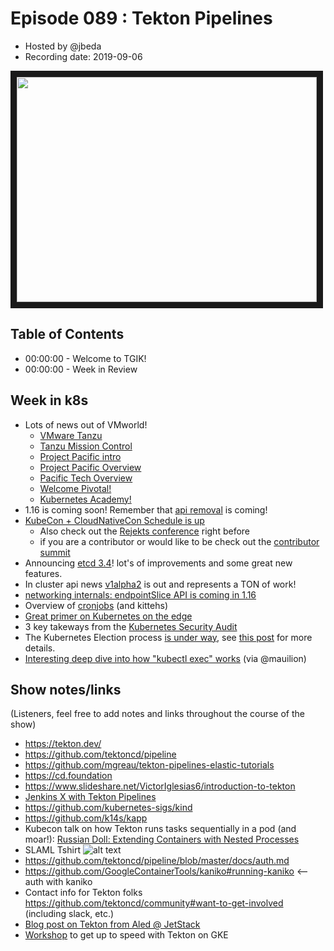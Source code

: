 # Episode 089 : Tekton Pipelines

- Hosted by @jbeda
- Recording date: 2019-09-06

<a href="https://www.youtube.com/watch?v=CGywE84CCx8
" target="_blank"><img src="http://img.youtube.com/vi/CGywE84CCx8/hqdefault.jpg" width="480" height="360" border="10" /></a>

## Table of Contents

- 00:00:00 - Welcome to TGIK!
- 00:00:00 - Week in Review

## Week in k8s
- Lots of news out of VMworld!
    - [VMware Tanzu](https://blogs.vmware.com/cloudnative/2019/08/26/vmware-completes-approach-to-modern-applications/)
    - [Tanzu Mission Control](https://blogs.vmware.com/cloudnative/2019/08/26/vmware-tanzu-mission-control/)
    - [Project Pacific intro](https://blogs.vmware.com/cloudnative/2019/08/26/project-pacific-is-kubernetes-to-the-core/)
    - [Project Pacific Overview](https://blogs.vmware.com/vsphere/2019/08/introducing-project-pacific.html)
    - [Pacific Tech Overview](https://blogs.vmware.com/vsphere/2019/08/project-pacific-technical-overview.html)
    - [Welcome Pivotal!](https://blogs.vmware.com/cloudnative/2019/08/22/transforming-software-on-kubernetes/)
    - [Kubernetes Academy!](https://kubernetes.academy)
- 1.16 is coming soon! Remember that [api removal](https://kubernetes.io/blog/2019/07/18/api-deprecations-in-1-16/) is coming!
- [KubeCon + CloudNativeCon Schedule is up](https://www.cncf.io/announcement/2019/09/05/cloud-native-computing-foundation-announces-schedule-for-kubecon-cloudnativecon-san-diego/)
    - Also check out the [Rejekts conference](https://cloud-native.rejekts.io/) right before
    - if you are a contributor or would like to be check out the [contributor summit](https://events.linuxfoundation.org/events/kubernetes-contributor-summit-north-america-2019/)
- Announcing [etcd 3.4](https://kubernetes.io/blog/2019/08/30/announcing-etcd-3-4/)! lot's of improvements and some great new features.
- In cluster api news [v1alpha2](https://github.com/kubernetes-sigs/cluster-api/releases/tag/v0.2.1) is out and represents a TON of work!
- [networking internals: endpointSlice API is coming in 1.16](https://github.com/kubernetes/enhancements/blob/master/keps/sig-network/20190603-EndpointSlice-API.md)
- Overview of [cronjobs](https://medium.com/jobteaser-dev-team/kubernetes-cronjob-101-56f0a8ea7ca2) (and kittehs)
- [Great primer on Kubernetes on the edge](https://blog.calsoftinc.com/2019/08/powering-edge-with-kubernetes-a-primer.html)
- 3 key takeways from the [Kubernetes Security Audit](https://www.stackrox.com/post/2019/09/the-kubernetes-security-audit-3-key-takeaways/)
- The Kubernetes Election process [is under way](https://github.com/kubernetes/community/tree/master/events/elections/2019), see [this post](https://groups.google.com/forum/?utm_medium=email&utm_source=footer#!topic/kubernetes-dev/DMD-p7u-82k) for more details.
- [Interesting deep dive into how "kubectl exec" works](https://erkanerol.github.io/post/how-kubectl-exec-works/) (via @mauilion)

## Show notes/links

(Listeners, feel free to add notes and links throughout the course of the show)

- https://tekton.dev/
- https://github.com/tektoncd/pipeline
- https://github.com/mgreau/tekton-pipelines-elastic-tutorials
- https://cd.foundation
- https://www.slideshare.net/VictorIglesias6/introduction-to-tekton
- [Jenkins X with Tekton Pipelines](https://jenkins-x.io/architecture/jenkins-x-pipelines/)
- https://github.com/kubernetes-sigs/kind
- https://github.com/k14s/kapp
- Kubecon talk on how Tekton runs tasks sequentially in a pod (and moar!): [Russian Doll: Extending Containers with Nested Processes](https://kccncna19.sched.com/event/Uaco/russian-doll-extending-containers-with-nested-processes-christie-wilson-google)
- SLAML Tshirt ![alt text](https://i.ibb.co/nbnBNfq/saml.jpg "SLAML it")
- https://github.com/tektoncd/pipeline/blob/master/docs/auth.md
- https://github.com/GoogleContainerTools/kaniko#running-kaniko <-- auth with kaniko
- Contact info for Tekton folks https://github.com/tektoncd/community#want-to-get-involved (including slack, etc.)
- [Blog post on Tekton from Aled @ JetStack](https://blog.jetstack.io/blog/exploring-tekton/)
- [Workshop](https://github.com/viglesiasce/tekton-workshop) to get up to speed with Tekton on GKE
